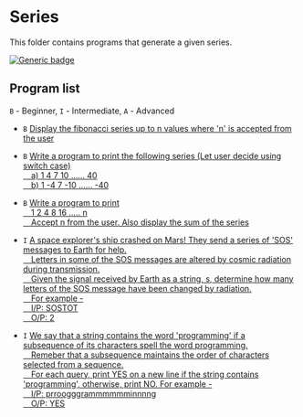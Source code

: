 # Series

This folder contains programs that generate a given series.

[![Generic badge](https://img.shields.io/badge/ProgramCount-4-<COLOR>.svg)](https://shields.io/)

## Program list

`B` - Beginner, `I` - Intermediate, `A` - Advanced

* `B` [Display the fibonacci series up to n values where 'n' is accepted from the user](fibonacciSeries.cpp)
* `B` [Write a program to print the following series (Let user decide using switch case)
</br>&emsp;a)  1   4   7   10  ......   40
</br>&emsp;b)  1  -4   7  -10  ......  -40](incrementBy3Series.cpp)

* `B` [Write a program to print 
<br>&emsp;1   2   4   8   16  ..... n
<br>&emsp;Accept n from the user. Also display the sum of the series](powerOf2Series.cpp)

* `I` [A space explorer's ship crashed on Mars! They send a series of 'SOS' messages to Earth for help. 
<br>&emsp;Letters in some of the SOS messages are altered by cosmic radiation during transmission. 
<br>&emsp;Given the signal received by Earth as a string, s, determine how many letters of the SOS message have been changed by radiation. 
<br>&emsp;For example - 
<br>&emsp;I/P: SOSTOT
<br>&emsp;O/P: 2](messageTransmissionError.cpp)

* `I` [We say that a string contains the word 'programming' if a subsequence of its characters spell the word programming. 
<br>&emsp;Remeber that a subsequence maintains the order of characters selected from a sequence.
<br>&emsp;For each query, print YES on a new line if the string contains 'programming', otherwise, print NO. For example -
<br>&emsp;I/P: prroogggrammmmmminnnng
<br>&emsp;O/P: YES](subsequence.cpp)
